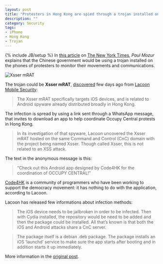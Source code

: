 ```yaml
---
layout: post
title: "Protesters in Hong Kong are spied through a trojan installed on their iPhone?"
description: ""
category: Security
tags: 
- iPhone
- Hong Kong
- Trojan
---
```

{% include JB/setup %}
In [this article](http://www.nytimes.com/2014/10/02/business/protesters-are-targets-of-scrutiny-through-their-phones.html) on [The New York Times](http://www.nytimes.com), *Paul Mozur*  explains that the Chinese government would be using a trojan installed on the phones of protesters to monitor their movements and communications.

![Xsser mRAT](https://c2.staticflickr.com/4/3929/15385808216_23b85def3f_z.jpg)

<!-- more -->
The trojan could be **Xsser mRAT**, [discovered](https://www.lacoon.com/lacoon-discovers-xsser-mrat-first-advanced-ios-trojan/) few days ago from [Lacoon Mobile Security](https://www.lacoon.com):
>The Xsser mRAT specifically targets iOS devices, and is related to Android spyware already distributed broadly in Hong Kong.

The infection is spread by using a link sent through a WhatsApp message, that invites to download an app to help coordinate Occupy Central protests in Hong Kong. 

>In its investigation of that spyware, Lacoon uncovered the Xsser mRAT hosted on the same Command and Control (CnC) domain with the project being named Xsser. Though called Xsser, this is not related to an XSS attack.

The text in the anonymous message is this:
>“Check out this Android app designed by Code4HK for the coordination of OCCUPY CENTRAL!”

[Code4HK](http://www.code4.hk/) is a community of programmers who have been working to support the democracy movement: it has nothing to do with the application, according to Lacoon.

Lacoon has released few informations about infection methods:

>The iOS device needs to be jailbroken in order to be infected. Then with Cydia installed, the repository would be need to be added and then the package could be installed. All that’s known is that both the iOS and Android attacks share a CnC server.

>The package itself is a debian .deb package. The package installs an iOS ‘launchd’ service to make sure the app starts after booting and in addition starts it up immediately.

More information in the [original post](https://www.lacoon.com/lacoon-discovers-xsser-mrat-first-advanced-ios-trojan/).